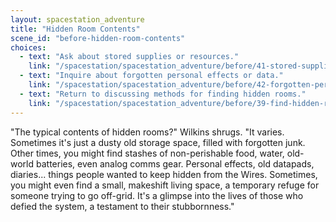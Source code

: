 ```yaml
---
layout: spacestation_adventure
title: "Hidden Room Contents"
scene_id: "before-hidden-room-contents"
choices:
  - text: "Ask about stored supplies or resources."
    link: "/spacestation/spacestation_adventure/before/41-stored-supplies"
  - text: "Inquire about forgotten personal effects or data."
    link: "/spacestation/spacestation_adventure/before/42-forgotten-personal-data"
  - text: "Return to discussing methods for finding hidden rooms."
    link: "/spacestation/spacestation_adventure/before/39-find-hidden-rooms"
---
```


"The typical contents of hidden rooms?" Wilkins shrugs. "It varies. Sometimes it's just a dusty old storage space, filled with forgotten junk. Other times, you might find stashes of non-perishable food, water, old-world batteries, even analog comms gear. Personal effects, old datapads, diaries... things people wanted to keep hidden from the Wires. Sometimes, you might even find a small, makeshift living space, a temporary refuge for someone trying to go off-grid. It's a glimpse into the lives of those who defied the system, a testament to their stubbornness."
